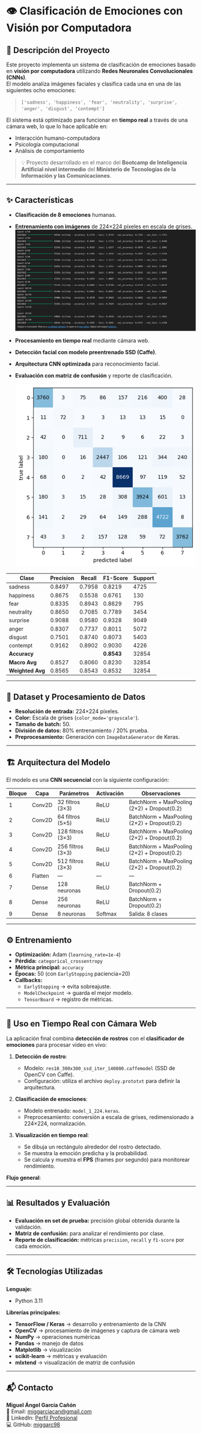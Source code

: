 # 👁️ Clasificación de Emociones con Visión por Computadora

## 📄 Descripción del Proyecto
Este proyecto implementa un sistema de clasificación de emociones basado en **visión por computadora** utilizando **Redes Neuronales Convolucionales (CNNs)**.  
El modelo analiza imágenes faciales y clasifica cada una en una de las siguientes ocho emociones:

> `['sadness', 'happiness', 'fear', 'neutrality', 'surprise', 'anger', 'disgust', 'contempt']`

El sistema está optimizado para funcionar en **tiempo real** a través de una cámara web, lo que lo hace aplicable en:
- Interacción humano-computadora  
- Psicología computacional  
- Análisis de comportamiento  

> 💡 Proyecto desarrollado en el marco del **Bootcamp de Inteligencia Artificial nivel intermedio** del **Ministerio de Tecnologías de la Información y las Comunicaciones**.

---

## ✨ Características

- **Clasificación de 8 emociones** humanas.  
- **Entrenamiento con imágenes** de 224×224 píxeles en escala de grises.
  ![Imagen de entrenamiento](imagesGithub/Entrenamiento.png)
- **Procesamiento en tiempo real** mediante cámara web.  
- **Detección facial con modelo preentrenado SSD (Caffe)**.  
- **Arquitectura CNN optimizada** para reconocimiento facial.  
- **Evaluación con matriz de confusión** y reporte de clasificación.
  
  ![Imagen de entrenamiento](imagesGithub/matrizDeConfucion.png)


  
| Clase | Precision | Recall | F1-Score | Support |
|-------|-----------|--------|----------|---------|
| sadness     | 0.8497    | 0.7958 | 0.8219   | 4725    |
| happiness     | 0.8675    | 0.5538 | 0.6761   | 130     |
| fear    | 0.8335    | 0.8943 | 0.8629   | 795     |
| neutrality    | 0.8650    | 0.7085 | 0.7789   | 3454    |
| surprise    | 0.9088    | 0.9580 | 0.9328   | 9049    |
| anger     | 0.8307    | 0.7737 | 0.8011   | 5072    |
| disgust    | 0.7501    | 0.8740 | 0.8073   | 5403    |
| contempt   | 0.9162    | 0.8902 | 0.9030   | 4226    |
| **Accuracy**   |           |        | **0.8543** | 32854  |
| **Macro Avg**  | 0.8527    | 0.8060 | 0.8230   | 32854  |
| **Weighted Avg** | 0.8565  | 0.8543 | 0.8532   | 32854  |

---

## 📂 Dataset y Procesamiento de Datos

- **Resolución de entrada:** 224×224 píxeles.  
- **Color:** Escala de grises (`color_mode='grayscale'`).  
- **Tamaño de batch:** 50.  
- **División de datos:** 80% entrenamiento / 20% prueba.  
- **Preprocesamiento:** Generación con `ImageDataGenerator` de Keras.  

---

## 🏗️ Arquitectura del Modelo

El modelo es una **CNN secuencial** con la siguiente configuración:

| Bloque | Capa | Parámetros | Activación | Observaciones |
|--------|------|------------|------------|--------------|
| 1 | Conv2D | 32 filtros (3×3) | ReLU | BatchNorm + MaxPooling (2×2) + Dropout(0.2) |
| 2 | Conv2D | 64 filtros (5×5) | ReLU | BatchNorm + MaxPooling (2×2) + Dropout(0.2) |
| 3 | Conv2D | 128 filtros (3×3) | ReLU | BatchNorm + MaxPooling (2×2) + Dropout(0.2) |
| 4 | Conv2D | 256 filtros (3×3) | ReLU | BatchNorm + MaxPooling (2×2) + Dropout(0.2) |
| 5 | Conv2D | 512 filtros (3×3) | ReLU | BatchNorm + MaxPooling (2×2) + Dropout(0.2) |
| 6 | Flatten | — | — | — |
| 7 | Dense | 128 neuronas | ReLU | BatchNorm + Dropout(0.2) |
| 8 | Dense | 256 neuronas | ReLU | BatchNorm + Dropout(0.2) |
| 9 | Dense | 8 neuronas | Softmax | Salida: 8 clases |

---

## ⚙️ Entrenamiento

- **Optimización:** Adam (`learning_rate=1e-4`)  
- **Pérdida:** `categorical_crossentropy`  
- **Métrica principal:** `accuracy`  
- **Épocas:** 50 (con `EarlyStopping` paciencia=20)  
- **Callbacks:**
  - `EarlyStopping` → evita sobreajuste.  
  - `ModelCheckpoint` → guarda el mejor modelo.  
  - `TensorBoard` → registro de métricas.  

---

## 🎥 Uso en Tiempo Real con Cámara Web

La aplicación final combina **detección de rostros** con el **clasificador de emociones** para procesar video en vivo:

1. **Detección de rostro**:
   - Modelo: `res10_300x300_ssd_iter_140000.caffemodel` (SSD de OpenCV con Caffe).
   - Configuración: utiliza el archivo `deploy.prototxt` para definir la arquitectura.
   
2. **Clasificación de emociones**:
   - Modelo entrenado: `model_1_224.keras`.
   - Preprocesamiento: conversión a escala de grises, redimensionado a 224×224, normalización.
   
3. **Visualización en tiempo real**:
   - Se dibuja un rectángulo alrededor del rostro detectado.
   - Se muestra la emoción predicha y la probabilidad.
   - Se calcula y muestra el **FPS** (frames por segundo) para monitorear rendimiento.

**Flujo general**:

---

## 📊 Resultados y Evaluación

- **Evaluación en set de prueba:** precisión global obtenida durante la validación.  
- **Matriz de confusión:** para analizar el rendimiento por clase.  
- **Reporte de clasificación:** métricas `precision`, `recall` y `f1-score` por cada emoción.  

---

## 🛠️ Tecnologías Utilizadas

**Lenguaje:**  
- Python 3.11  

**Librerías principales:**  
- **TensorFlow / Keras** → desarrollo y entrenamiento de la CNN  
- **OpenCV** → procesamiento de imágenes y captura de cámara web  
- **NumPy** → operaciones numéricas  
- **Pandas** → manejo de datos  
- **Matplotlib** → visualización  
- **scikit-learn** → métricas y evaluación  
- **mlxtend** → visualización de matriz de confusión  

---

## 📬 Contacto

**Miguel Ángel García Cañón**  
📧 Email: [miggarciacan@gmail.com](mailto:miggarciacan@gmail.com)  
🔗 LinkedIn: [Perfil Profesional](https://www.linkedin.com/in/miguel-angel-garcia-561595210/)  
💻 GitHub: [miggarc98](https://github.com/miggarc98)
